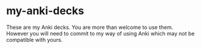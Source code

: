 # my-anki-decks
These are my Anki decks. You are more than welcome to use them. However you will need to commit to my way of using Anki which may not be compatible with yours.
